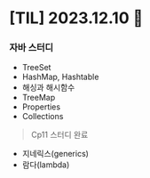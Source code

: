 # [TIL] 2023.12.10 📘

### 자바 스터디
  * TreeSet
  * HashMap, Hashtable
  * 해싱과 해시함수
  * TreeMap
  * Properties
  * Collections
  > Cp11 스터디 완료
  * 지네릭스(generics)
  * 람다(lambda)
